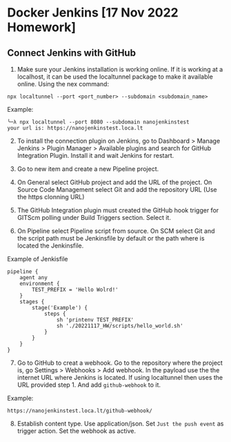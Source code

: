 # Docker Jenkins [17 Nov 2022 Homework]

## Connect Jenkins with GitHub

1. Make sure your Jenkins installation is working online. If it is working at a localhost, it can be used the localtunnel package to make it available online. Using the nex command:

```
npx localtunnel --port <port_number> --subdomain <subdomain_name>
```

Example:

```
╰─λ npx localtunnel --port 8080 --subdomain nanojenkinstest
your url is: https://nanojenkinstest.loca.lt
```

2. To install the connection plugin on Jenkins, go to Dashboard > Manage Jenkins > Plugin Manager > Available plugins and search for GitHub Integration Plugin. Install it and wait Jenkins for restart.

3. Go to new item and create a new Pipeline project.

4. On General select GitHub project and add the URL of the project. On Source Code Management select Git and add the repository URL (Use the https clonning URL)

5. The GitHub Integration plugin must created the GitHub hook trigger for GITScm polling under Build Triggers section. Select it.

6. On Pipeline select Pipeline script from source. On SCM select Git and the script path must be Jenkinsfile by default or the path where is located the Jenkinsfile.

Example of Jenkisfile
```
pipeline {
    agent any
    environment { 
        TEST_PREFIX = 'Hello Wolrd!'
    }
    stages {
        stage('Example') {
            steps {
                sh 'printenv TEST_PREFIX'
                sh './20221117_HW/scripts/hello_world.sh'
            }
        }
    }
}
```

7. Go to GitHub to creat a webhook. Go to the repository where the project is, go Settings > Webhooks > Add webhook. In the payload use the the internet URL where Jenkins is located. If using localtunnel then uses the URL provided step 1. And add `github-webhook` to it.

Example:

```
https://nanojenkinstest.loca.lt/github-webhook/
```

8. Establish content type. Use application/json. Set `Just the push event` as trigger action. Set the webhook as active.
